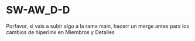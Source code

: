 # SW-AW_D-D

Porfavor, si vais a subir algo a la rama main, hacerr un merge antes para los cambios de hiperlink en Miembros y Detalles
